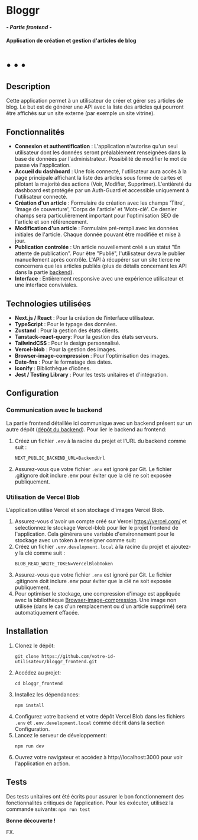 # Bloggr 
#### *- Partie frontend -*

#### Application de création et gestion d'articles de blog

# • • •

## Description
Cette application permet à un utilisateur de créer et gérer ses articles de blog. Le but est de générer une API avec la liste des articles qui pourront être affichés sur un site externe (par exemple un site vitrine).

## Fonctionnalités
- **Connexion et authentification** : L'application n'autorise qu'un seul utilisateur dont les données seront préalablement renseignées dans la base de données par l'administrateur. Possibilité de modifier le mot de passe via l'application.
- **Accueil du dashboard** : Une fois connecté, l'utilisateur aura accès à la page principale affichant la liste des articles sous forme de cartes et pilotant la majorité des actions (Voir, Modifier, Supprimer). L'entièreté du dashboard est protégée par un Auth-Guard et accessible uniquement à l'utilisateur connecté.
- **Création d'un article** : Formulaire de création avec les champs 'Titre', 'Image de couverture', 'Corps de l'article' et 'Mots-clé'. Ce dernier champs sera particulièrement important pour l'optimisation SEO de l'article et son référencement.  
- **Modification d'un article** : Formulaire pré-rempli avec les données initiales de l'article. Chaque donnée pouvant être modifiée et mise à jour.
- **Publication controlée** : Un article nouvellement créé a un statut "En attente de publication". Pour être "Publié", l'utilisateur devra le publier manuellement après contrôle. L'API à récupérer sur un site tierce ne concernera que les articles publiés (plus de détails concernant les API dans la partie <a href="https://github.com/Efyx-07/bloggr_backend">backend</a>).
- **Interface** : Entièrement responsive avec une expérience utilisateur et une interface conviviales.

## Technologies utilisées
- **Next.js / React** : Pour la création de l’interface utilisateur.
- **TypeScript** : Pour le typage des données.
- **Zustand** : Pour la gestion des états clients.
- **Tanstack-react-query**: Pour la gestion des états serveurs.
- **TailwindCSS** : Pour le design personnalisé.
- **Vercel-blob** : Pour la gestion des images.
- **Browser-image-compression** : Pour l'optimisation des images.
- **Date-fns** : Pour le formatage des dates.
- **Iconify** : Bibliothèque d’icônes.
- **Jest / Testing Library** : Pour les tests unitaires et d'intégration.

## Configuration

### Communication avec le backend
La partie frontend détaillée ici communique avec un backend présent sur un autre dépôt (<a href="https://github.com/Efyx-07/bloggr_backend">dépôt du backend</a>). Pour lier le backend au frontend:

1. Créez un fichier `.env` à la racine du projet et l'URL du backend comme suit :
   ```plaintext
   NEXT_PUBLIC_BACKEND_URL=BackendUrl
2. Assurez-vous que votre fichier `.env` est ignoré par Git. Le fichier .gitignore  doit inclure .env pour éviter que la clé ne soit exposée publiquement.

### Utilisation de Vercel Blob
L’application utilise Vercel et son stockage d'images Vercel Blob.

1. Assurez-vous d'avoir un compte créé sur Vercel https://vercel.com/ et selectionnez le stockage Vercel-blob pour lier le projet frontend de l'application. Cela générera une variable d'environnement pour le stockage avec un token à renseigner comme suit: 
2. Créez un fichier `.env.development.local` à la racine du projet et ajoutez-y la clé comme suit :
   ```plaintext
   BLOB_READ_WRITE_TOKEN=VercelBlobToken
3. Assurez-vous que votre fichier `.env` est ignoré par Git. Le fichier .gitignore  doit inclure .env pour éviter que la clé ne soit exposée publiquement.
4. Pour optimiser le stockage, une compression d'image est appliquée avec la bibliothèque <a href="https://www.npmjs.com/package/browser-image-compression">Browser-image-compression</a>. Une image non utilisée (dans le cas d'un remplacement ou d'un article supprimé) sera automatiquement effacée.


## Installation

1. Clonez le dépôt:
   ```plaintext
   git clone https://github.com/votre-id-utilisateur/bloggr_frontend.git
2. Accédez au projet: 
   ```plaintext
   cd bloggr_frontend
3. Installez les dépendances: 
   ```plaintext
   npm install
4. Configurez votre backend et votre dépôt Vercel Blob dans les fichiers `.env` et `.env.development.local` comme décrit dans la section Configuration.
5. Lancez le serveur de développement:
   ```plaintext
   npm run dev
6. Ouvrez votre navigateur et accédez à http://localhost:3000 pour voir l'application en action.

## Tests

Des tests unitaires ont été écrits pour assurer le bon fonctionnement des fonctionnalités critiques de l’application. Pour les exécuter, utilisez la commande suivante: 
`npm run test`
   
**Bonne découverte !**

FX.
